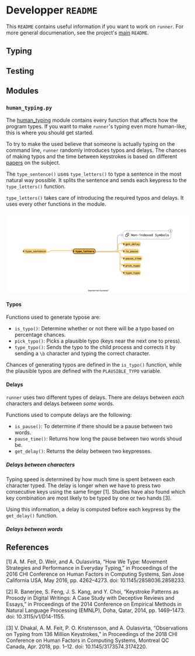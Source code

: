# Developper `README`

This `README` contains useful information if you want to work
on `runner`. For more general documenation, see the project's
[main](../README.md) `README`.

## Typing

## Testing

## Modules

### `human_typing.py`

The [human_typing](human_typing.py) module contains every function
that affects how the program types. If you want to make `runner`'s
typing even more human-like, this is where you should get started.

To try to make the used believe that someone is actually typing
on the command line, `runner` randomly introduces typos and delays.
The chances of making typos and the time between keystrokes is
based on different [papers](#references) on the subject.

The `type_sentence()` uses `type_letters()` to type a sentence in 
the most natural way possible. It splits the sentence and sends 
each keypress to the `type_letters()` function.

`type_letters()` takes care of introducing the required typos and
delays. It uses every other functions in the module.

![Functions sequence diagram](../samples/img/sequence-diagram.png)

#### Typos

Functions used to generate typose are:

* `is_typo()`: Determine whether or not there will be a typo based
  on percentage chances.
* `pick_typo()`: Picks a plausible typo (keys near the next one to
  press).
* `type_typo()`: Sends the typo to the child process and corrects it
  by sending a `\b` character and typing the correct character.

Chances of generating typos are defined in the `is_typo()` function,
while the plausible typos are defined with the `PLAUSIBLE_TYPO`
variable.

#### Delays

`runner` uses two different types of delays. There are delays
between *each* characters and delays between *some* words.

Functions used to compute delays are the following:

* `is_pause()`: To determine if there should be a pause between
  two words.
* `pause_time()`: Returns how long the pause between two words
  shoud be.
* `get_delay()`: Returns the delay between two keypresses.

##### Delays between characters

Typing speed is determined by how much time is spent between
each character typed. The delay is longer when we have to press
two consecutive keys using the same finger [1]. Studies have also
found which key combination are most likely to be typed by one or
two hands [3].

Using this information, a delay is computed before each keypress
by the `get_delay()` function.

##### Delays between words

## References

[1] A. M. Feit, D. Weir, and A. Oulasvirta, “How We Type: Movement Strategies and Performance in Everyday Typing,” in Proceedings of the 2016 CHI Conference on Human Factors in Computing Systems, San Jose California USA, May 2016, pp. 4262–4273. doi: 10.1145/2858036.2858233.

[2] R. Banerjee, S. Feng, J. S. Kang, and Y. Choi, “Keystroke Patterns as Prosody in Digital Writings: A Case Study with Deceptive Reviews and Essays,” in Proceedings of the 2014 Conference on Empirical Methods in Natural Language Processing (EMNLP), Doha, Qatar, 2014, pp. 1469–1473. doi: 10.3115/v1/D14-1155.

[3] V. Dhakal, A. M. Feit, P. O. Kristensson, and A. Oulasvirta, “Observations on Typing from 136 Million Keystrokes,” in Proceedings of the 2018 CHI Conference on Human Factors in Computing Systems, Montreal QC Canada, Apr. 2018, pp. 1–12. doi: 10.1145/3173574.3174220.
